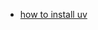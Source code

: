 

- [how to install uv](https://docs.astral.sh/uv/configuration/installer/#disabling-shell-modifications)
